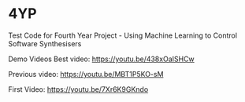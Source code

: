 # 4YP
Test Code for Fourth Year Project - Using Machine Learning to Control Software Synthesisers


Demo Videos
Best video: https://youtu.be/438xOaISHCw

Previous video: https://youtu.be/MBT1P5KO-sM

First Video: https://youtu.be/7Xr6K9GKndo


